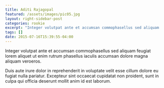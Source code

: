 ```yaml
---
title: Aditi Rajagopal
featured: /assets/images/pic05.jpg
layout: right-sidebar-post
categories: rookie
excerpt: "Integer volutpat ante et accumsan commophasellus sed aliquam feugiat lorem aliquet ut enim rutrum phasellus iaculis accumsan dolore magna aliquam veroeros."
tags: []
date: 2015-07-16T15:39:55-04:00
---
```


<p>Integer volutpat ante et accumsan commophasellus sed aliquam feugiat lorem aliquet ut enim rutrum phasellus iaculis accumsan dolore magna aliquam veroeros.</p>
<p>Duis aute irure dolor in reprehenderit in voluptate velit esse cillum dolore eu fugiat nulla pariatur. Excepteur sint occaecat cupidatat non proident, sunt in culpa qui officia deserunt mollit anim id est laborum.</p>
